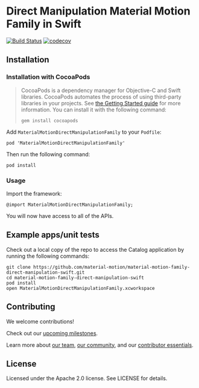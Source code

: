 # Direct Manipulation Material Motion Family in Swift

[![Build Status](https://travis-ci.org/material-motion/material-motion-family-direct-manipulation-swift.svg?branch=develop)](https://travis-ci.org/material-motion/material-motion-family-direct-manipulation-swift)
[![codecov](https://codecov.io/gh/material-motion/material-motion-family-direct-manipulation-swift/branch/develop/graph/badge.svg)](https://codecov.io/gh/material-motion/material-motion-family-direct-manipulation-swift)

## Installation

### Installation with CocoaPods

> CocoaPods is a dependency manager for Objective-C and Swift libraries. CocoaPods automates the
> process of using third-party libraries in your projects. See
> [the Getting Started guide](https://guides.cocoapods.org/using/getting-started.html) for more
> information. You can install it with the following command:
>
>     gem install cocoapods

Add `MaterialMotionDirectManipulationFamily` to your `Podfile`:

    pod 'MaterialMotionDirectManipulationFamily'

Then run the following command:

    pod install

### Usage

Import the framework:

    @import MaterialMotionDirectManipulationFamily;

You will now have access to all of the APIs.

## Example apps/unit tests

Check out a local copy of the repo to access the Catalog application by running the following
commands:

    git clone https://github.com/material-motion/material-motion-family-direct-manipulation-swift.git
    cd material-motion-family-direct-manipulation-swift
    pod install
    open MaterialMotionDirectManipulationFamily.xcworkspace

## Contributing

We welcome contributions!

Check out our [upcoming milestones](https://github.com/material-motion/material-motion-family-direct-manipulation-swift/milestones).

Learn more about [our team](https://material-motion.gitbooks.io/material-motion-team/content/),
[our community](https://material-motion.gitbooks.io/material-motion-team/content/community/), and
our [contributor essentials](https://material-motion.gitbooks.io/material-motion-team/content/essentials/).

## License

Licensed under the Apache 2.0 license. See LICENSE for details.
